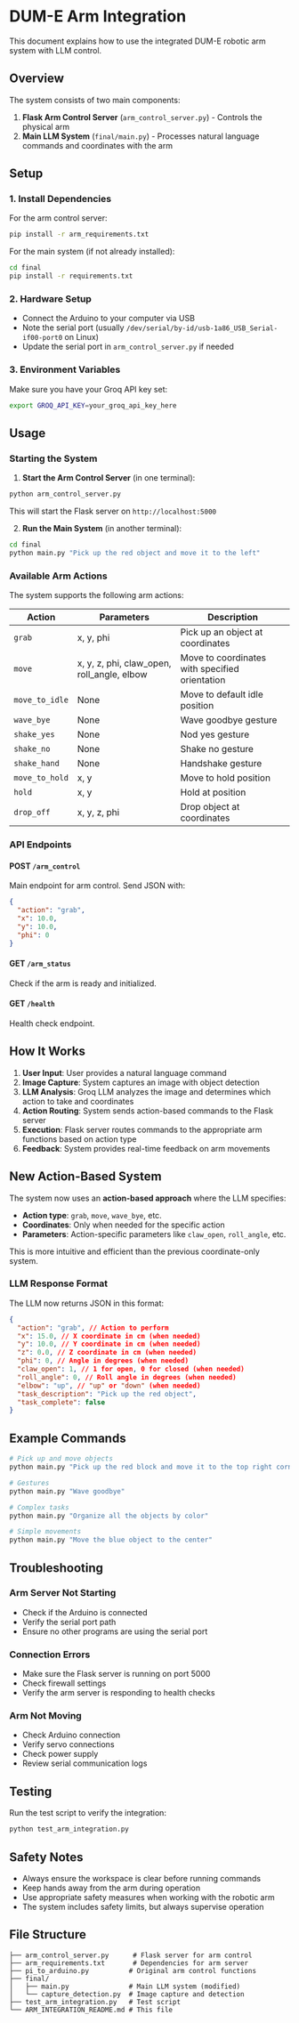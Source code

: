 # DUM-E Arm Integration

This document explains how to use the integrated DUM-E robotic arm system with LLM control.

## Overview

The system consists of two main components:

1. **Flask Arm Control Server** (`arm_control_server.py`) - Controls the physical arm
2. **Main LLM System** (`final/main.py`) - Processes natural language commands and coordinates with the arm

## Setup

### 1. Install Dependencies

For the arm control server:

```bash
pip install -r arm_requirements.txt
```

For the main system (if not already installed):

```bash
cd final
pip install -r requirements.txt
```

### 2. Hardware Setup

- Connect the Arduino to your computer via USB
- Note the serial port (usually `/dev/serial/by-id/usb-1a86_USB_Serial-if00-port0` on Linux)
- Update the serial port in `arm_control_server.py` if needed

### 3. Environment Variables

Make sure you have your Groq API key set:

```bash
export GROQ_API_KEY=your_groq_api_key_here
```

## Usage

### Starting the System

1. **Start the Arm Control Server** (in one terminal):

```bash
python arm_control_server.py
```

This will start the Flask server on `http://localhost:5000`

2. **Run the Main System** (in another terminal):

```bash
cd final
python main.py "Pick up the red object and move it to the left"
```

### Available Arm Actions

The system supports the following arm actions:

| Action         | Parameters                                 | Description                                    |
| -------------- | ------------------------------------------ | ---------------------------------------------- |
| `grab`         | x, y, phi                                  | Pick up an object at coordinates               |
| `move`         | x, y, z, phi, claw_open, roll_angle, elbow | Move to coordinates with specified orientation |
| `move_to_idle` | None                                       | Move to default idle position                  |
| `wave_bye`     | None                                       | Wave goodbye gesture                           |
| `shake_yes`    | None                                       | Nod yes gesture                                |
| `shake_no`     | None                                       | Shake no gesture                               |
| `shake_hand`   | None                                       | Handshake gesture                              |
| `move_to_hold` | x, y                                       | Move to hold position                          |
| `hold`         | x, y                                       | Hold at position                               |
| `drop_off`     | x, y, z, phi                               | Drop object at coordinates                     |

### API Endpoints

#### POST `/arm_control`

Main endpoint for arm control. Send JSON with:

```json
{
  "action": "grab",
  "x": 10.0,
  "y": 10.0,
  "phi": 0
}
```

#### GET `/arm_status`

Check if the arm is ready and initialized.

#### GET `/health`

Health check endpoint.

## How It Works

1. **User Input**: User provides a natural language command
2. **Image Capture**: System captures an image with object detection
3. **LLM Analysis**: Groq LLM analyzes the image and determines which action to take and coordinates
4. **Action Routing**: System sends action-based commands to the Flask server
5. **Execution**: Flask server routes commands to the appropriate arm functions based on action type
6. **Feedback**: System provides real-time feedback on arm movements

## New Action-Based System

The system now uses an **action-based approach** where the LLM specifies:

- **Action type**: `grab`, `move`, `wave_bye`, etc.
- **Coordinates**: Only when needed for the specific action
- **Parameters**: Action-specific parameters like `claw_open`, `roll_angle`, etc.

This is more intuitive and efficient than the previous coordinate-only system.

### LLM Response Format

The LLM now returns JSON in this format:

```json
{
  "action": "grab", // Action to perform
  "x": 15.0, // X coordinate in cm (when needed)
  "y": 10.0, // Y coordinate in cm (when needed)
  "z": 0.0, // Z coordinate in cm (when needed)
  "phi": 0, // Angle in degrees (when needed)
  "claw_open": 1, // 1 for open, 0 for closed (when needed)
  "roll_angle": 0, // Roll angle in degrees (when needed)
  "elbow": "up", // "up" or "down" (when needed)
  "task_description": "Pick up the red object",
  "task_complete": false
}
```

## Example Commands

```bash
# Pick up and move objects
python main.py "Pick up the red block and move it to the top right corner"

# Gestures
python main.py "Wave goodbye"

# Complex tasks
python main.py "Organize all the objects by color"

# Simple movements
python main.py "Move the blue object to the center"
```

## Troubleshooting

### Arm Server Not Starting

- Check if the Arduino is connected
- Verify the serial port path
- Ensure no other programs are using the serial port

### Connection Errors

- Make sure the Flask server is running on port 5000
- Check firewall settings
- Verify the arm server is responding to health checks

### Arm Not Moving

- Check Arduino connection
- Verify servo connections
- Check power supply
- Review serial communication logs

## Testing

Run the test script to verify the integration:

```bash
python test_arm_integration.py
```

## Safety Notes

- Always ensure the workspace is clear before running commands
- Keep hands away from the arm during operation
- Use appropriate safety measures when working with the robotic arm
- The system includes safety limits, but always supervise operation

## File Structure

```
├── arm_control_server.py      # Flask server for arm control
├── arm_requirements.txt       # Dependencies for arm server
├── pi_to_arduino.py          # Original arm control functions
├── final/
│   ├── main.py               # Main LLM system (modified)
│   └── capture_detection.py  # Image capture and detection
├── test_arm_integration.py   # Test script
└── ARM_INTEGRATION_README.md # This file
```
